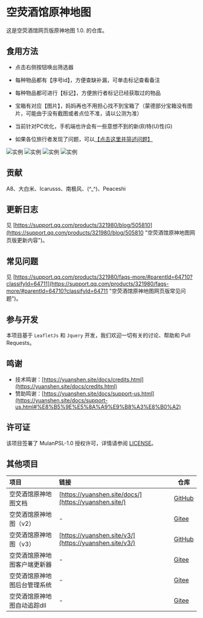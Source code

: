 # 空荧酒馆原神地图

这是空荧酒馆网页版原神地图 1.0. 的仓库。

## 食用方法

- 点击右侧按钮唤出筛选器

- 每种物品都有【序号id】，方便查缺补漏，可单击标记查看备注

- 每种物品都可进行【标记】，方便旅行者标记已经获取过的物品

- 宝箱有对应【图片】，妈妈再也不用担心找不到宝箱了（蒙德部分宝箱没有图片，可能由于没有截图或者点位不准，请以公测为准）

- 当前针对PC优化，手机端也许会有一些意想不到的新(B)特(U)性(G)

- 如果各位旅行者发现了问题，可以[【点击这里并简述问题】](https://support.qq.com/product/321980)

![实例](https://upload-bbs.mihoyo.com/upload/2020/09/09/5284717/58b1e0a88e58bed8ddfc3bd34b439b75_259109571177980462.jpg?x-oss-process=image/resize,s_600/quality,q_80/auto-orient,0/interlace,1/format,jpg)
![实例](https://upload-bbs.mihoyo.com/upload/2020/09/19/5284717/3f2f022e016c245b43939b50d6a43de3_2462893354478986890.jpg?x-oss-process=image/resize,s_600/quality,q_80/auto-orient,0/interlace,1/format,jpg)
![实例](https://upload-bbs.mihoyo.com/upload/2020/09/19/5284717/3947428880da5f99e329198c3d779e4c_6341180947935966441.jpg?x-oss-process=image/resize,s_600/quality,q_80/auto-orient,0/interlace,1/format,jpg)
![实例](https://upload-bbs.mihoyo.com/upload/2020/09/26/5284717/82ae121d6c53ad415f69f2315724d14f_1311956324983884438.jpg?x-oss-process=image/resize,s_600/quality,q_80/auto-orient,0/interlace,1/format,jpg)

## 贡献

A8、大白米、Icarusss、南极风、(\^_^\)、Peaceshi

## 更新日志

见 [https://support.qq.com/products/321980/blog/505810](https://support.qq.com/products/321980/blog/505810 "空荧酒馆原神地图网页版更新内容")。

## 常见问题

见 [https://support.qq.com/products/321980/faqs-more/#parentId=64710?classifyId=64711](https://support.qq.com/products/321980/faqs-more/#parentId=64710?classifyId=64711 "空荧酒馆原神地图网页版常见问题")。

## 参与开发

本项目基于 `LeafletJs` 和 `Jquery` 开发，我们欢迎一切有关的讨论、帮助和 Pull Requests。

## 鸣谢

- 技术鸣谢：[https://yuanshen.site/docs/credits.html](https://yuanshen.site/docs/credits.html)
- 赞助鸣谢：[https://yuanshen.site/docs/support-us.html](https://yuanshen.site/docs/support-us.html#%E8%B5%9E%E5%8A%A9%E9%B8%A3%E8%B0%A2)

## 许可证

该项目签署了 MulanPSL-1.0 授权许可，详情请参阅 [LICENSE](./LICENSE)。

## 其他项目

| 项目                   | 链接                                                      | 仓库                 |
| :--------------------  | :-------------------------------------------------------- | -------------------- |
| 空荧酒馆原神地图文档            | [https://yuanshen.site/docs/](https://yuanshen.site/)     | [GitHub](https://github.com/jiazengp/genshinmap-docs) |
| 空荧酒馆原神地图（v2）  | -                                                        | [Gitee](https://gitee.com/KYJGYSDT/island_map) |
| 空荧酒馆原神地图（v3）          | [https://yuanshen.site/v3/](https://yuanshen.site/v3/)    | [GitHub](https://github.com/peaceshi/nextjs-imagination-map/) |
| 空荧酒馆原神地图客户端更新器     | - | [Gitee](https://gitee.com/KYJGYSDT/yuanshendt-updater) |    
| 空荧酒馆原神地图后台管理系统     | -                                                         | [Gitee](https://gitee.com/KYJGYSDT/manage_system) |
| 空荧酒馆原神地图自动追踪dll      | -                                                         | [Gitee](https://gitee.com/Yu_Sui_Xian/yuanshen-auto-tracking-dll) |
